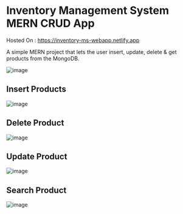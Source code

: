 # Inventory Management System MERN CRUD App

Hosted On : https://inventory-ms-webapp.netlify.app

A simple MERN project that lets the user insert, update, delete & get products from the MongoDB.

![image](https://github.com/user-attachments/assets/35a75d93-6a17-44f9-b5c4-65e962b1c4b0)

## Insert Products 

![image](https://github.com/user-attachments/assets/0c9faf5d-b551-4f57-97bc-3e43bf0e3143)

## Delete Product

![image](https://github.com/user-attachments/assets/db4ac422-fdc7-458c-89c3-1a26cd17eceb)

## Update Product

![image](https://github.com/user-attachments/assets/cf6e4d67-7bde-48ba-b3aa-6813187ad53d)

## Search Product

![image](https://github.com/user-attachments/assets/11ca67c7-85d5-433b-a5f7-3b67b51eb299)
